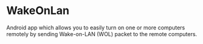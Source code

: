 # WakeOnLan
Android app which allows you to easily turn on one or more computers remotely 
by sending Wake-on-LAN (WOL) packet to the remote computers.
